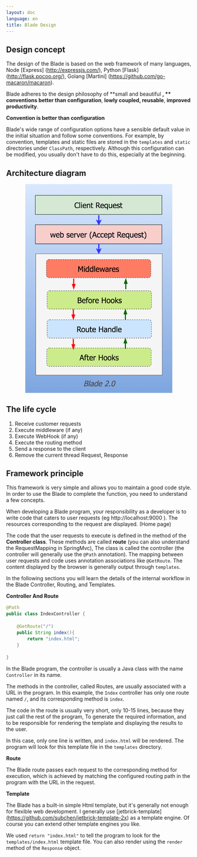 ```yaml
---
layout: doc
language: en
title: Blade Design
---
```


## Design concept

The design of the Blade is based on the web framework of many languages, Node [Express] (http://expressjs.com/),
Python [Flask] (http://flask.pocoo.org/),
Golang [Martini] (https://github.com/go-macaron/macaron).

Blade adheres to the design philosophy of **small and beautiful **, ** conventions better than configuration**, **lowly coupled, reusable**, **improved productivity**.

**Convention is better than configuration**

Blade's wide range of configuration options have a sensible default value in the initial situation and follow some conventions.
For example, by convention, templates and static files are stored in the `templates` and `static` directories under `ClassPath`, respectively.
Although this configuration can be modified, you usually don't have to do this, especially at the beginning.

## Architecture diagram

<center>
    <img src="/static/images/architecture.png" width="400"/>
</center>

## The life cycle

1. Receive customer requests
2. Execute middleware (if any)
3. Execute WebHook (if any)
4. Execute the routing method
5. Send a response to the client
6. Remove the current thread Request, Response

## Framework principle

This framework is very simple and allows you to maintain a good code style. In order to use the Blade to complete the function, you need to understand a few concepts.

When developing a Blade program, your responsibility as a developer is to write code that caters to user requests (eg http://localhost:9000 ).
The resources corresponding to the request are displayed. (Home page)

The code that the user requests to execute is defined in the method of the **Controller class**. These methods are called **route** (you can also understand the RequestMapping in SpringMvc),
The class is called the controller (the controller will generally use the `@Path` annotation).
The mapping between user requests and code uses annotation associations like `@GetRoute`.
The content displayed by the browser is generally output through `templates`.

In the following sections you will learn the details of the internal workflow in the Blade Controller, Routing, and Templates.

**Controller And Route**

```java
@Path
public class IndexController {
    
    @GetRoute("/")
    public String index(){
        return "index.html";
    }

}
```

In the Blade program, the controller is usually a Java class with the name `Controller` in its name.

The methods in the controller, called Routes, are usually associated with a URL in the program.
In this example, the `Index` controller has only one route named `/`, and its corresponding method is `index`.

The code in the route is usually very short, only 10-15 lines, because they just call the rest of the program,
To generate the required information, and to be responsible for rendering the template and displaying the results to the user.

In this case, only one line is written, and `index.html` will be rendered. The program will look for this template file in the `templates` directory.

**Route**

The Blade route passes each request to the corresponding method for execution, which is achieved by matching the configured routing path in the program with the URL in the request.

**Template**

The Blade has a built-in simple Html template, but it's generally not enough for flexible web development. I generally use [jetbrick-template] (https://github.com/subchen/jetbrick-template-2x) as a template engine.
Of course you can extend other template engines you like.

We used `return "index.html"` to tell the program to look for the `templates/index.html` template file.
You can also render using the `render` method of the `Response` object.
